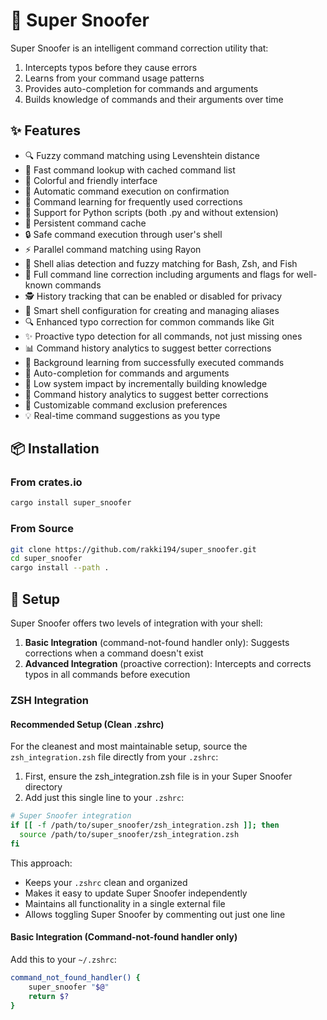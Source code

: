 # 🐺 Super Snoofer

Super Snoofer is an intelligent command correction utility that:

1. Intercepts typos before they cause errors
2. Learns from your command usage patterns
3. Provides auto-completion for commands and arguments
4. Builds knowledge of commands and their arguments over time

## ✨ Features

- 🔍 Fuzzy command matching using Levenshtein distance
- 🚀 Fast command lookup with cached command list
- 🌟 Colorful and friendly interface
- 🔄 Automatic command execution on confirmation
- 🧠 Command learning for frequently used corrections
- 🐍 Support for Python scripts (both .py and without extension)
- 💾 Persistent command cache
- 🔒 Safe command execution through user's shell
- ⚡ Parallel command matching using Rayon
- 🔗 Shell alias detection and fuzzy matching for Bash, Zsh, and Fish
- 🔮 Full command line correction including arguments and flags for well-known commands
- 🕵️ History tracking that can be enabled or disabled for privacy
- 🧩 Smart shell configuration for creating and managing aliases
- 🔍 Enhanced typo correction for common commands like Git
- ✨ Proactive typo detection for all commands, not just missing ones
- 📊 Command history analytics to suggest better corrections
- 🔄 Background learning from successfully executed commands
- 🔄 Auto-completion for commands and arguments
- 🔄 Low system impact by incrementally building knowledge
- 🔄 Command history analytics to suggest better corrections
- 🔄 Customizable command exclusion preferences
- 💡 Real-time command suggestions as you type

## 📦 Installation

### From crates.io

```bash
cargo install super_snoofer
```

### From Source

```bash
git clone https://github.com/rakki194/super_snoofer.git
cd super_snoofer
cargo install --path .
```

## 🔧 Setup

Super Snoofer offers two levels of integration with your shell:

1. **Basic Integration** (command-not-found handler only): Suggests corrections when a command doesn't exist
2. **Advanced Integration** (proactive correction): Intercepts and corrects typos in all commands before execution

### ZSH Integration

#### Recommended Setup (Clean .zshrc)

For the cleanest and most maintainable setup, source the `zsh_integration.zsh` file directly from your `.zshrc`:

1. First, ensure the zsh_integration.zsh file is in your Super Snoofer directory
2. Add just this single line to your `.zshrc`:

```bash
# Super Snoofer integration
if [[ -f /path/to/super_snoofer/zsh_integration.zsh ]]; then
  source /path/to/super_snoofer/zsh_integration.zsh
fi
```

This approach:

- Keeps your `.zshrc` clean and organized
- Makes it easy to update Super Snoofer independently
- Maintains all functionality in a single external file
- Allows toggling Super Snoofer by commenting out just one line

#### Basic Integration (Command-not-found handler only)

Add this to your `~/.zshrc`:

```bash
command_not_found_handler() {
    super_snoofer "$@"
    return $?
}
```
